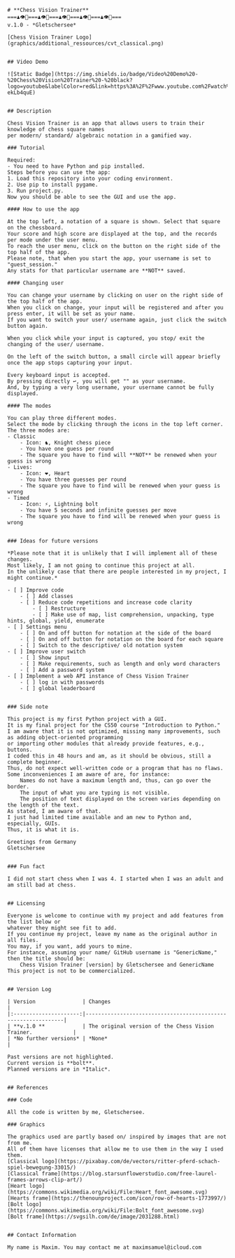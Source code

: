     # **Chess Vision Trainer**
    ===♟️👁️🎯===♟️👁️🎯===♟️👁️🎯===♟️👁️🎯===♟️👁️🎯===
    v.1.0 - *Gletschersee*
    
    [Chess Vision Trainer Logo](graphics/additional_ressources/cvt_classical.png)


    ## Video Demo

    ![Static Badge](https://img.shields.io/badge/Video%20Demo%20-%20Chess%20Vision%20Trainer%20-%20black?logo=youtube&labelColor=red&link=https%3A%2F%2Fwww.youtube.com%2Fwatch%3Fv%3DDl-ekLb4quE)


    ## Description

    Chess Vision Trainer is an app that allows users to train their knowledge of chess square names
    per modern/ standard/ algebraic notation in a gamified way.
    
    ### Tutorial

    Required:
    - You need to have Python and pip installed.
    Steps before you can use the app:
    1. Load this repository into your coding environment.
    2. Use pip to install pygame.
    3. Run project.py.
    Now you should be able to see the GUI and use the app.

    #### How to use the app

    At the top left, a notation of a square is shown. Select that square on the chessboard.
    Your score and high score are displayed at the top, and the records per mode under the user menu.
    To reach the user menu, click on the button on the right side of the top half of the app.
    Please note, that when you start the app, your username is set to "guest_session."
    Any stats for that particular username are **NOT** saved.

    #### Changing user

    You can change your username by clicking on user on the right side of the top half of the app.
    When you click on change, your input will be registered and after you press enter, it will be set as your name.
    If you want to switch your user/ username again, just click the switch button again.

    When you click while your input is captured, you stop/ exit the changing of the user/ username.

    On the left of the switch button, a small circle will appear briefly once the app stops capturing your input.

    Every keyboard input is accepted.
    By pressing directly ↩, you will get "" as your username.
    And, by typing a very long username, your username cannot be fully displayed.

    #### The modes

    You can play three different modes.
    Select the mode by clicking through the icons in the top left corner.
    The three modes are:
    - Classic
        - Icon: ♞, Knight chess piece
        - You have one guess per round
        - The square you have to find will **NOT** be renewed when your guess is wrong
    - Lives:
        - Icon: ❤️, Heart
        - You have three guesses per round
        - The square you have to find will be renewed when your guess is wrong
    - Timed
        - Icon: ⚡, Lightning bolt
        - You have 5 seconds and infinite guesses per move
        - The square you have to find will be renewed when your guess is wrong
    

    ### Ideas for future versions

    *Please note that it is unlikely that I will implement all of these changes.
    Most likely, I am not going to continue this project at all.
    In the unlikely case that there are people interested in my project, I might continue.*
    
    - [ ] Improve code
        - [ ] Add classes
        - [ ] Reduce code repetitions and increase code clarity
            - [ ] Restructure
            - [ ] Make use of map, list comprehension, unpacking, type hints, global, yield, enumerate
    - [ ] Settings menu
        - [ ] On and off button for notation at the side of the board
        - [ ] On and off button for notation on the board for each square
        - [ ] Switch to the descriptive/ old notation system
    - [ ] Improve user switch
        - [ ] Show input
        - [ ] Make requirements, such as length and only word characters
        - [ ] Add a password system
    - [ ] Implement a web API instance of Chess Vision Trainer
        - [ ] log in with passwords
        - [ ] global leaderboard


    ### Side note

    This project is my first Python project with a GUI.
    It is my final project for the CS50 course "Introduction to Python."
    I am aware that it is not optimized, missing many improvements, such as adding object-oriented programming
    or importing other modules that already provide features, e.g., buttons.
    I coded this in 48 hours and am, as it should be obvious, still a complete beginner.
    Thus, do not expect well-written code or a program that has no flaws.
    Some inconveniences I am aware of are, for instance:
        Names do not have a maximum length and, thus, can go over the border.
        The input of what you are typing is not visible.
        The position of text displayed on the screen varies depending on the length of the text.
    As stated, I am aware of that.
    I just had limited time available and am new to Python and, especially, GUIs.
    Thus, it is what it is.

    Greetings from Germany
    Gletschersee


    ### Fun fact

    I did not start chess when I was 4. I started when I was an adult and am still bad at chess.


    ## Licensing

    Everyone is welcome to continue with my project and add features from the list below or
    whatever they might see fit to add.
    If you continue my project, leave my name as the original author in all files.
    You may, if you want, add yours to mine.
    For instance, assuming your name/ GitHub username is "GenericName," then the title should be:
        Chess Vision Trainer [version] by Gletschersee and GenericName
    This project is not to be commercialized.


    ## Version Log

    | Version               | Changes                                                       |
    |:---------------------:|---------------------------------------------------------------|
    | **v.1.0 **            | The original version of the Chess Vision Trainer.             |
    | *No further versions* | *None*                                                        |

    Past versions are not highlighted.
    Current version is **bolt**.
    Planned versions are in *Italic*.


    ## References

    ### Code

    All the code is written by me, Gletschersee.

    ### Graphics

    The graphics used are partly based on/ inspired by images that are not from me.
    All of them have licenses that allow me to use them in the way I used them.
    [Classical logo](https://pixabay.com/de/vectors/ritter-pferd-schach-spiel-bewegung-33015/)
    [Classical frame](https://blog.starsunflowerstudio.com/free-laurel-frames-arrows-clip-art/)
    [Heart logo](https://commons.wikimedia.org/wiki/File:Heart_font_awesome.svg)
    [Hearts frame](https://thenounproject.com/icon/row-of-hearts-1773997/)
    [Bolt logo](https://commons.wikimedia.org/wiki/File:Bolt_font_awesome.svg)
    [Bolt frame](https://svgsilh.com/de/image/2031288.html)


    ## Contact Information

    My name is Maxim. You may contact me at maximsamuel@icloud.com